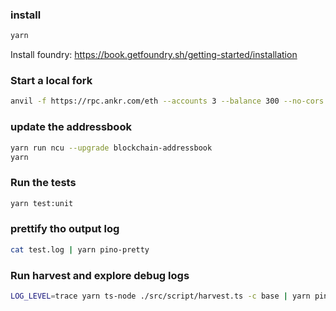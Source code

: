 

### install
    
```bash
yarn
```

Install foundry: https://book.getfoundry.sh/getting-started/installation

### Start a local fork

```bash
anvil -f https://rpc.ankr.com/eth --accounts 3 --balance 300 --no-cors
```


### update the addressbook

```bash
yarn run ncu --upgrade blockchain-addressbook
yarn
```

### Run the tests

```bash
yarn test:unit
```

### prettify tho output log

```bash
cat test.log | yarn pino-pretty
```

### Run harvest and explore debug logs
    
```bash
LOG_LEVEL=trace yarn ts-node ./src/script/harvest.ts -c base | yarn pino-pretty > debug-pretty.log
```